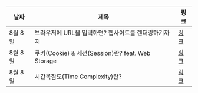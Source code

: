 | 날짜    | 제목                                                 | 링크                                                                                                                                                                                                                                             |
| ------- | ---------------------------------------------------- | ------------------------------------------------------------------------------------------------------------------------------------------------------------------------------------------------------------------------------------------------ |
| 8월 8일 | 브라우저에 URL을 입력하면? 웹사이트를 렌더링하기까지 | [링크](https://velog.io/@manudeli/%EB%B8%8C%EB%9D%BC%EC%9A%B0%EC%A0%80%EC%97%90-URL%EC%9D%84-%EC%9E%85%EB%A0%A5%ED%95%98%EB%A9%B4-%EC%9B%B9%EC%82%AC%EC%9D%B4%ED%8A%B8%EB%A5%BC-%EB%A0%8C%EB%8D%94%EB%A7%81%ED%95%98%EA%B8%B0%EA%B9%8C%EC%A7%80) |
| 8월 8일 | 쿠키(Cookie) & 세션(Session)란? feat. Web Storage    | [링크](https://velog.io/@manudeli/CookieSession)                                                                                                                                                                                                 |
| 8월 8일 | 시간복잡도(Time Complexity)란?                       | [링크](https://velog.io/@manudeli/%EC%8B%9C%EA%B0%84%EB%B3%B5%EC%9E%A1%EB%8F%84)                                                                                                                                                                 |
